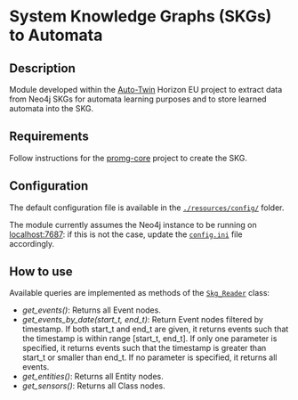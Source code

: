 # System Knowledge Graphs (SKGs) to Automata 

## Description

Module developed within the [Auto-Twin](https://www.auto-twin-project.eu/) Horizon EU project 
to extract data from Neo4j SKGs for automata learning purposes and to store
learned automata into the SKG.

## Requirements

Follow instructions for the [promg-core](https://github.com/Ava-S/promg-core) project to create the SKG.

## Configuration

The default configuration file is available in the [`./resources/config/`](resources/config) folder.

The module currently assumes the Neo4j instance to be running on [localhost:7687](http://localhost:7687): 
if this is not the case, update the [`config.ini`](resources/config/config.ini) file accordingly.

## How to use

Available queries are implemented as methods of the [`Skg_Reader`](skg_main/skg_mgrs/skg_reader.py) class:

- *get_events()*: Returns all Event nodes.
- *get_events_by_date(start_t, end_t)*: Return Event nodes filtered by timestamp. If both start_t and end_t are given, it returns events such that the timestamp is within range [start_t, end_t]. If only one parameter is specified, it returns events such that the timestamp is greater than start_t or smaller than end_t. If no parameter is specified, it returns all events.
- *get_entities()*: Returns all Entity nodes.
- *get_sensors()*: Returns all Class nodes.

